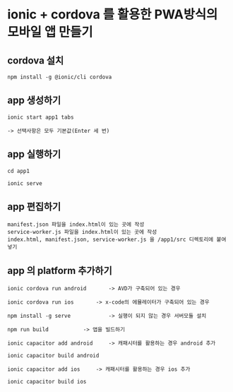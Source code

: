 # ionic + cordova 를 활용한 PWA방식의 모바일 앱 만들기

## cordova 설치
```command
npm install -g @ionic/cli cordova
```

## app 생성하기 
```command
ionic start app1 tabs
```
	-> 선택사항은 모두 기본값(Enter 세 번)

## app 실행하기
```command
cd app1

ionic serve
```

## app 편집하기
```
manifest.json 파일을 index.html이 있는 곳에 작성
service-worker.js 파일을 index.html이 있는 곳에 작성
index.html, manifest.json, service-worker.js 을 /app1/src 디렉토리에 붙여 넣기
```

## app 의 platform 추가하기
```
ionic cordova run android		-> AVD가 구축되어 있는 경우

ionic cordova run ios		-> x-code의 에뮬레이터가 구축되어 있는 경우

npm install -g serve			-> 실행이 되지 않는 경우 서버모듈 설치

npm run build			-> 앱을 빌드하기

ionic capacitor add android		-> 캐패시터를 활용하는 경우 android 추가

ionic capacitor build android

ionic capacitor add ios		-> 캐패시터를 활용하는 경우 ios 추가

ionic capacitor build ios
```
